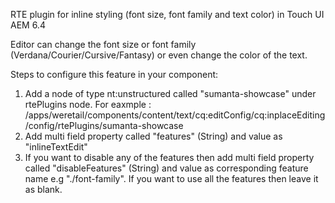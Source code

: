 RTE plugin for inline styling (font size, font family and text color) in Touch UI AEM 6.4

Editor can change the font size or font family (Verdana/Courier/Cursive/Fantasy) or even change the color of the text. 

Steps to configure this feature in your component:
1. Add a node of type nt:unstructured called "sumanta-showcase" under rtePlugins node. For eaxmple : /apps/weretail/components/content/text/cq:editConfig/cq:inplaceEditing/config/rtePlugins/sumanta-showcase
2. Add multi field property called "features" (String) and value as "inlineTextEdit"
3. If you want to disable any of the features then add multi field property called "disableFeatures" (String) and value as corresponding feature name e.g "./font-family". If you want to use all the features then leave it as blank. 
